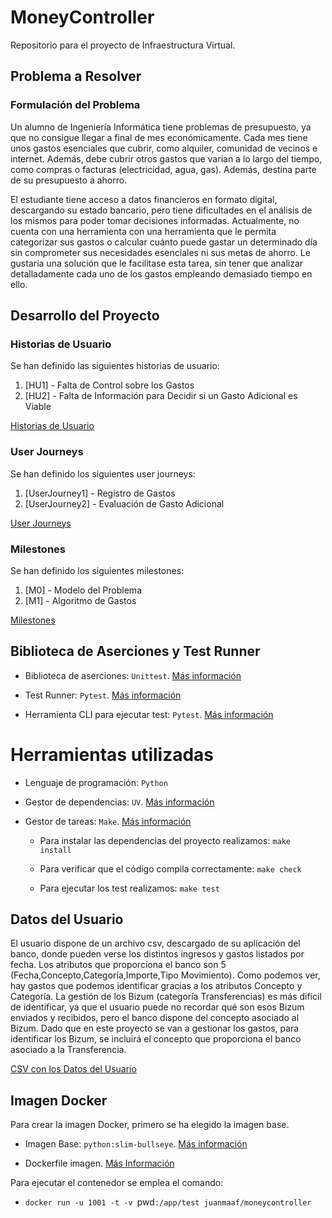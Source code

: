 # MoneyController
Repositorio para el proyecto de Infraestructura Virtual.

## Problema a Resolver
### Formulación del Problema 
Un alumno de Ingeniería Informática tiene problemas de presupuesto, ya que no consigue llegar a final de mes económicamente. Cada mes tiene unos gastos esenciales que cubrir, como alquiler, comunidad de vecinos e internet. Además, debe cubrir otros gastos que varían a lo largo del tiempo, como compras o facturas (electricidad, agua, gas). Además, destina parte de su presupuesto a ahorro. 

El estudiante tiene acceso a datos financieros en formato digital, descargando su estado bancario, pero tiene dificultades en el análisis de los mismos para poder tomar decisiones informadas. Actualmente, no cuenta con una herramienta con una herramienta que le permita categorizar sus gastos o calcular cuánto puede gastar un determinado día sin comprometer sus necesidades esenciales ni sus metas de ahorro. Le gustaría una solución que le facilitase esta tarea, sin tener que analizar detalladamente cada uno de los gastos empleando demasiado tiempo en ello.  

## Desarrollo del Proyecto
### Historias de Usuario
Se han definido las siguientes historias de usuario: 
1. [HU1] - Falta de Control sobre los Gastos  
2. [HU2] - Falta de Información para Decidir si un Gasto Adicional es Viable

[Historias de Usuario](/docs/historias_usuario.md)  

### User Journeys
Se han definido los siguientes user journeys:
1. [UserJourney1] - Registro de Gastos  
3. [UserJourney2] - Evaluación de Gasto Adicional  

[User Journeys](/docs/user_journeys.md)  

### Milestones
Se han definido los siguientes milestones:
1. [M0] - Modelo del Problema
2. [M1] - Algoritmo de Gastos 

[Milestones](/docs/milestones.md)  

## Biblioteca de Aserciones y Test Runner

- Biblioteca de aserciones: `Unittest`. [Más información](/docs/biblioteca_aserciones.md)

- Test Runner: `Pytest`. [Más información](/docs/test_runner.md)  

- Herramienta CLI para ejecutar test: `Pytest`. [Más información](/docs/herramientas_cli.md)  

# Herramientas utilizadas

- Lenguaje de programación: `Python`

- Gestor de dependencias: `UV`. [Más información](/docs/gestor_dependencias.md)

- Gestor de tareas: `Make`. [Más información](/docs/gestor_tareas.md)
    
    - Para instalar las dependencias del proyecto realizamos:
    `make install`

    - Para verificar que el código compila correctamente:
    `make check`

    - Para ejecutar los test realizamos:
    `make test`

## Datos del Usuario 

El usuario dispone de un archivo csv, descargado de su aplicación del banco, donde pueden verse los distintos ingresos y gastos listados por fecha. Los atributos que proporciona el banco son 5 (Fecha,Concepto,Categoría,Importe,Tipo Movimiento). Como podemos ver, hay gastos que podemos identificar gracias a los atributos Concepto y Categoría. La gestión de los Bizum (categoría Transferencias) es más difícil de identificar, ya que el usuario puede no recordar qué son esos Bizum enviados y recibidos, pero el banco dispone del concepto asociado al Bizum. Dado que en este proyecto se van a gestionar los gastos, para identificar los Bizum, se incluirá el concepto que proporciona el banco asociado a la Transferencia.

[CSV con los Datos del Usuario](/docs/gastos.csv)

## Imagen Docker    

Para crear la imagen Docker, primero se ha elegido la imagen base.    

- Imagen Base: `python:slim-bullseye`. [Más información](/docs/contenedor_docker.md)    

- Dockerfile imagen. [Más Información](./Dockerfile)  

Para ejecutar el contenedor se emplea el comando:  

- `docker run -u 1001 -t -v `pwd`:/app/test juanmaaf/moneycontroller`  
